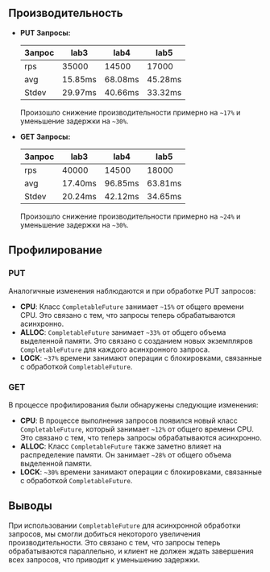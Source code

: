 ## Производительность

- **PUT Запросы:**

  | Запрос | lab3    | lab4    | lab5    |
    |--------|---------|---------|---------|
  | rps    | 35000   | 14500   | 17000   |
  | avg    | 15.85ms | 68.08ms | 45.28ms |
  | Stdev  | 29.97ms | 40.66ms | 33.32ms |

  Произошло снижение производительности примерно на `~17%` и уменьшение задержки на `~30%`.

- **GET Запросы:**

  | Запрос | lab3    | lab4    | lab5    |
    |--------|---------|---------|---------|
  | rps    | 40000   | 14500   | 18000   |
  | avg    | 17.40ms | 96.85ms | 63.81ms |
  | Stdev  | 20.24ms | 42.12ms | 34.65ms |

  Произошло снижение производительности примерно на `~24%` и уменьшение задержки на `~30%`.

## Профилирование

### PUT

Аналогичные изменения наблюдаются и при обработке PUT запросов:
- **CPU**: Класс `CompletableFuture` занимает `~15%` от общего времени CPU. Это связано с тем, что запросы теперь
  обрабатываются асинхронно.
- **ALLOC**: `CompletableFuture` занимает `~33%` от общего объема выделенной памяти. Это связано с созданием новых
  экземпляров `CompletableFuture` для каждого асинхронного запроса.
- **LOCK**: `~37%` времени занимают операции с блокировками, связанные с обработкой `CompletableFuture`.

### GET

В процессе профилирования были обнаружены следующие изменения:
- **CPU**: В процессе выполнения запросов появился новый класс `CompletableFuture`, который занимает `~12%` от общего
времени CPU. Это связано с тем, что теперь запросы обрабатываются асинхронно.
- **ALLOC**: Класс `CompletableFuture` также заметно влияет на распределение памяти. Он занимает `~28%` от общего объема 
выделенной памяти.
- **LOCK**: `~30%` времени занимают операции с блокировками, связанные с обработкой `CompletableFuture`.

## Выводы

При использовании `CompletableFuture` для асинхронной обработки запросов, мы смогли добиться некоторого увеличения 
производительности. Это связано с тем, что запросы теперь обрабатываются
параллельно, и клиент не должен ждать завершения всех запросов, что приводит к уменьшению задержки.
